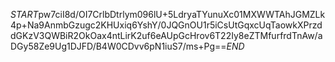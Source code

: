 $START$pw7ciI8d/OI7CrlbDtrlym096lU+5LdryaTYunuXc01MXWWTAhJGMZLk4p+Na9AnmbGzugc2KHUxiq6YshY/0JQGnOU1r5iCsUtGqxcUqTaowkXPrzddGKzV3QWBiR2OkOax4ntLirK2uf6eAUpGcHrov6T22Iy8eZTMfurfrdTnAw/aDGy58Ze9Ug1DJFD/B4W0CDvv6pN1iuS7/ms+Pg==$END$